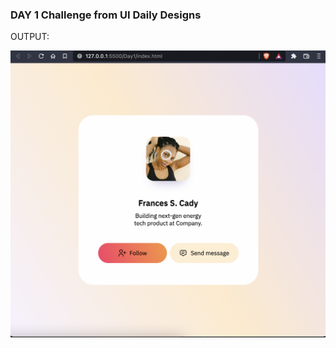 ### DAY 1 Challenge from UI Daily Designs

OUTPUT:

<code><img src="https://www.github.com/rahulk31/ui-challenges/blob/main/Day1/assets/day1.png"></code>
 
 